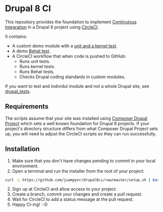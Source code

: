 # Drupal 8 CI

This repository provides the foundation to implement [Continutous Integration](https://en.wikipedia.org/wiki/Continuous_integration) in a Drupal 8
project using [CircleCI](https://circleci.com/).

It contains:

- A custom demo module with a [unit and a kernel test](web/modules/custom/demo_module/tests/src).
- A demo [Behat test](tests).
- A CircleCI workflow that when code is pushed to GitHub:
    * Runs unit tests.
    * Runs kernel tests.
    * Runs Behat tests.
    * Checks Drupal coding standards in custom modules.

If you want to test and individul module and not a whole Drupal site, see
[drupal_tests](https://github.com/deviantintegral/drupal_tests).

## Requirements

The scripts assume that your site was installed using [Composer Drupal Project](https://github.com/drupal-composer/drupal-project)
which sets a well known foundation for Drupal 8 projects. If your project's directory
structure differs from what Composer Drupal Project sets up, you will need to
adjust the CircleCI scripts so they can run successfully.

## Installation

1. Make sure that you don't have changes pending to commit in your local environment.
2. Open a terminal and run the installer from the root of your project:
```bash
curl -L https://github.com/juampynr/drupal8ci/raw/master/setup.sh | bash
```
2. Sign up at CircleCI and allow access to your project.
3. Create a branch, commit your changes and create a pull request.
4. Wait for CircleCI to add a status message at the pull request.
5. Happy CI-ing! :-D
